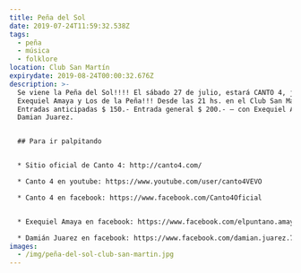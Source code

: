 ```yaml
---
title: Peña del Sol
date: 2019-07-24T11:59:32.538Z
tags:
  - peña
  - música
  - folklore
location: Club San Martín
expirydate: 2019-08-24T00:00:32.676Z
description: >-
  Se viene la Peña del Sol!!!! El sábado 27 de julio, estará CANTO 4, junto a
  Exequiel Amaya y Los de la Peña!!! Desde las 21 hs. en el Club San Martín!!!
  Entradas anticipadas $ 150.- Entrada general $ 200.- — con Exequiel Amaya y
  Damian Juarez.


  ## Para ir palpitando


  * Sitio oficial de Canto 4: http://canto4.com/

  * Canto 4 en youtube: https://www.youtube.com/user/canto4VEVO

  * Canto 4 en facebook: https://www.facebook.com/Canto4Oficial


  * Exequiel Amaya en facebook: https://www.facebook.com/elpuntano.amaya

  * Damián Juarez en facebook: https://www.facebook.com/damian.juarez.714
images:
  - /img/peña-del-sol-club-san-martin.jpg
---
```


